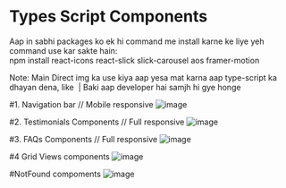 # Types Script Components

Aap in sabhi packages ko ek hi command me install karne ke liye yeh command use kar sakte hain:  
npm install react-icons react-slick slick-carousel aos framer-motion

Note: Main Direct img ka use kiya aap yesa mat karna aap type-script ka dhayan dena, like <Image/> | Baki aap developer hai samjh hi gye honge

#1. Navigation bar // Mobile responsive
![image](https://github.com/user-attachments/assets/c07d088c-957e-470f-9f18-d258bbbd7bc6)

#2. Testimonials Components // Full responsive
![image](https://github.com/user-attachments/assets/387adf37-54ef-4cb2-880f-2e0450db5396)

#3. FAQs Components // Full responsive
![image](https://github.com/user-attachments/assets/1dbb7647-75b1-4ba9-9eb7-f6c87bd4bba8)

#4 Grid Views components
![image](https://github.com/user-attachments/assets/cc242064-94e3-4ca7-857e-159423036d8a)

#NotFound compoments
![image](https://github.com/user-attachments/assets/1fe32ca6-ca3b-448f-a242-da4838e5863c)



